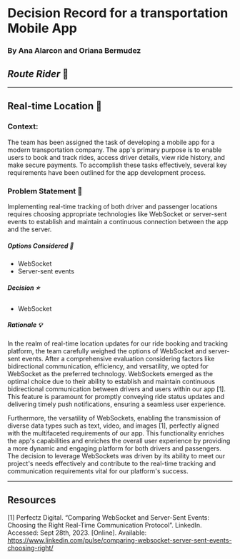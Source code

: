 # Decision Record for a transportation Mobile App

### By Ana Alarcon and Oriana Bermudez

## _Route Rider_ 🚛

---

## Real-time Location 📍

### Context:

The team has been assigned the task of developing a mobile app for a modern transportation company. The app's primary purpose is to enable users to book and track rides, access driver details, view ride history, and make secure payments. To accomplish these tasks effectively, several key requirements have been outlined for the app development process.

### Problem Statement 🤔

Implementing real-time tracking of both driver and passenger locations requires choosing appropriate technologies like WebSocket or server-sent events to establish and maintain a continuous connection between the app and the server.

##### Options Considered 🔁

- WebSocket
- Server-sent events

##### Decision ⭐

- WebSocket

##### Rationale 💡

In the realm of real-time location updates for our ride booking and tracking platform, the team carefully weighed the options of WebSocket and server-sent events. After a comprehensive evaluation considering factors like bidirectional communication, efficiency, and versatility, we opted for WebSocket as the preferred technology. WebSockets emerged as the optimal choice due to their ability to establish and maintain continuous bidirectional communication between drivers and users within our app [1]. This feature is paramount for promptly conveying ride status updates and delivering timely push notifications, ensuring a seamless user experience.

Furthermore, the versatility of WebSockets, enabling the transmission of diverse data types such as text, video, and images [1], perfectly aligned with the multifaceted requirements of our app. This functionality enriches the app's capabilities and enriches the overall user experience by providing a more dynamic and engaging platform for both drivers and passengers. The decision to leverage WebSockets was driven by its ability to meet our project's needs effectively and contribute to the real-time tracking and communication requirements vital for our platform's success.

---

## Resources

[1] Perfectz Digital. “Comparing WebSocket and Server-Sent Events: Choosing the Right Real-Time Communication Protocol”. LinkedIn. Accessed: Sept 28th, 2023. [Online]. Available: https://www.linkedin.com/pulse/comparing-websocket-server-sent-events-choosing-right/
